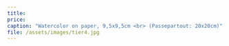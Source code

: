 ```yaml
---
title: 
price:
caption: "Watercolor on paper, 9,5x9,5cm <br> (Passepartout: 20x20cm)" 
file: /assets/images/tier4.jpg
---
```

